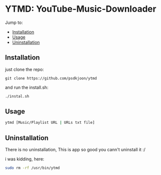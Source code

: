 # YTMD: YouTube-Music-Downloader

Jump to:

- [Installation](#installation)
- [Usage](#usage)
- [Uninstallation](#uninstallation)

## Installation

just clone the repo:

```
git clone https://github.com/psdkjoon/ytmd
```

and run the install.sh:

```bash
./instal.sh
```

## Usage

```bash
ytmd [Music/Playlist URL | URLs txt file]
```

## Uninstallation

There is no uninstallation, This is app so good you cann't uninstall it :/

i was kidding, here:

```bash
sudo rm -rf /usr/bin/ytmd
```
